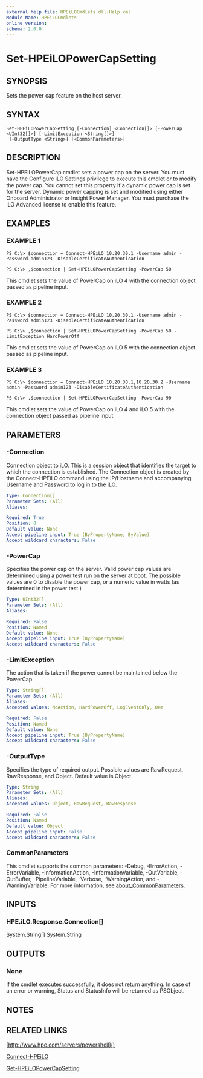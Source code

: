 ```yaml
---
external help file: HPEiLOCmdlets.dll-Help.xml
Module Name: HPEiLOCmdlets
online version:
schema: 2.0.0
---
```


# Set-HPEiLOPowerCapSetting

## SYNOPSIS
Sets the power cap feature on the host server.

## SYNTAX

```
Set-HPEiLOPowerCapSetting [-Connection] <Connection[]> [-PowerCap <UInt32[]>] [-LimitException <String[]>]
 [-OutputType <String>] [<CommonParameters>]
```

## DESCRIPTION
Set-HPEiLOPowerCap cmdlet sets a power cap on the server.
You must have the Configure iLO Settings privilege to execute this cmdlet or to modify the power cap.
You cannot set this property if a dynamic power cap is set for the server.
Dynamic power capping is set and modified using either Onboard Administrator or Insight Power Manager.
You must purchase the iLO Advanced license to enable this feature.

## EXAMPLES

### EXAMPLE 1
```
PS C:\> $connection = Connect-HPEiLO 10.20.30.1 -Username admin -Password admin123 -DisableCertificateAuthentication

PS C:\> ,$connection | Set-HPEiLOPowerCapSetting -PowerCap 50
```

This cmdlet sets the value of PowerCap on iLO 4 with the connection object passed as pipeline input.

### EXAMPLE 2
```
PS C:\> $connection = Connect-HPEiLO 10.20.30.1 -Username admin -Password admin123 -DisableCertificateAuthentication

PS C:\> ,$connection | Set-HPEiLOPowerCapSetting -PowerCap 50 -LimitException HardPowerOff
```

This cmdlet sets the value of PowerCap on iLO 5 with the connection object passed as pipeline input.

### EXAMPLE 3
```
PS C:\> $connection = Connect-HPEiLO 10.20.30.1,10.20.30.2 -Username admin -Password admin123 -DisableCertificateAuthentication

PS C:\> ,$connection | Set-HPEiLOPowerCapSetting -PowerCap 90
```

This cmdlet sets the value of PowerCap on iLO 4 and iLO 5 with the connection object passed as pipeline input.

## PARAMETERS

### -Connection
Connection object to iLO.
This is a session object that identifies the target to which the connection is established.
The Connection object is created by the Connect-HPEiLO command using the IP/Hostname and accompanying Username and Password to log in to the iLO.

```yaml
Type: Connection[]
Parameter Sets: (All)
Aliases:

Required: True
Position: 0
Default value: None
Accept pipeline input: True (ByPropertyName, ByValue)
Accept wildcard characters: False
```

### -PowerCap
Specifies the power cap on the server.
Valid power cap values are determined using a power test run on the server at boot.
The possible values are 0 to disable the power cap, or a numeric value in watts (as determined in the power test.)

```yaml
Type: UInt32[]
Parameter Sets: (All)
Aliases:

Required: False
Position: Named
Default value: None
Accept pipeline input: True (ByPropertyName)
Accept wildcard characters: False
```

### -LimitException
The action that is taken if the power cannot be maintained below the PowerCap.

```yaml
Type: String[]
Parameter Sets: (All)
Aliases:
Accepted values: NoAction, HardPowerOff, LogEventOnly, Oem

Required: False
Position: Named
Default value: None
Accept pipeline input: True (ByPropertyName)
Accept wildcard characters: False
```

### -OutputType
Specifies the type of required output.
Possible values are RawRequest, RawResponse, and Object.
Default value is Object.

```yaml
Type: String
Parameter Sets: (All)
Aliases:
Accepted values: Object, RawRequest, RawResponse

Required: False
Position: Named
Default value: Object
Accept pipeline input: False
Accept wildcard characters: False
```

### CommonParameters
This cmdlet supports the common parameters: -Debug, -ErrorAction, -ErrorVariable, -InformationAction, -InformationVariable, -OutVariable, -OutBuffer, -PipelineVariable, -Verbose, -WarningAction, and -WarningVariable. For more information, see [about_CommonParameters](http://go.microsoft.com/fwlink/?LinkID=113216).

## INPUTS

### HPE.iLO.Response.Connection[]
System.String[]
System.String
## OUTPUTS

### None
If the cmdlet executes successfully, it does not return anything.
In case of an error or warning, Status and StatusInfo will be returned as PSObject.

## NOTES

## RELATED LINKS

[http://www.hpe.com/servers/powershell]()

[Connect-HPEiLO]()

[Get-HPEiLOPowerCapSetting]()

